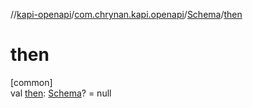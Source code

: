 //[kapi-openapi](../../../index.md)/[com.chrynan.kapi.openapi](../index.md)/[Schema](index.md)/[then](then.md)

# then

[common]\
val [then](then.md): [Schema](index.md)? = null
